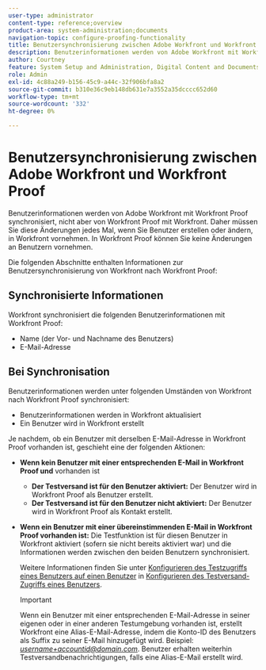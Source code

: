 ```yaml
---
user-type: administrator
content-type: reference;overview
product-area: system-administration;documents
navigation-topic: configure-proofing-functionality
title: Benutzersynchronisierung zwischen Adobe Workfront und Workfront Proof
description: Benutzerinformationen werden von Adobe Workfront mit Workfront Proof synchronisiert, nicht aber von Workfront Proof mit Workfront. Daher müssen Sie diese Änderungen jedes Mal, wenn Sie Benutzer erstellen oder ändern, in Workfront vornehmen. In Workfront Proof können Sie keine Änderungen an Benutzern vornehmen.
author: Courtney
feature: System Setup and Administration, Digital Content and Documents
role: Admin
exl-id: 4c88a249-b156-45c9-a44c-32f906bfa8a2
source-git-commit: b310e36c9eb148db631e7a3552a35dcccc652d60
workflow-type: tm+mt
source-wordcount: '332'
ht-degree: 0%

---
```


# Benutzersynchronisierung zwischen Adobe Workfront und Workfront Proof

Benutzerinformationen werden von Adobe Workfront mit Workfront Proof synchronisiert, nicht aber von Workfront Proof mit Workfront. Daher müssen Sie diese Änderungen jedes Mal, wenn Sie Benutzer erstellen oder ändern, in Workfront vornehmen. In Workfront Proof können Sie keine Änderungen an Benutzern vornehmen.

Die folgenden Abschnitte enthalten Informationen zur Benutzersynchronisierung von Workfront nach Workfront Proof:

## Synchronisierte Informationen

Workfront synchronisiert die folgenden Benutzerinformationen mit Workfront Proof:

* Name (der Vor- und Nachname des Benutzers)
* E-Mail-Adresse

## Bei Synchronisation

Benutzerinformationen werden unter folgenden Umständen von Workfront nach Workfront Proof synchronisiert:

* Benutzerinformationen werden in Workfront aktualisiert
* Ein Benutzer wird in Workfront erstellt

Je nachdem, ob ein Benutzer mit derselben E-Mail-Adresse in Workfront Proof vorhanden ist, geschieht eine der folgenden Aktionen:

* **Wenn kein Benutzer mit einer entsprechenden E-Mail in Workfront Proof und** vorhanden ist

   * **Der Testversand ist für den Benutzer aktiviert:** Der Benutzer wird in Workfront Proof als Benutzer erstellt.
   * **Der Testversand ist für den Benutzer nicht aktiviert:** Der Benutzer wird in Workfront Proof als Kontakt erstellt.

* **Wenn ein Benutzer mit einer übereinstimmenden E-Mail in Workfront Proof vorhanden ist:** Die Testfunktion ist für diesen Benutzer in Workfront aktiviert (sofern sie nicht bereits aktiviert war) und die Informationen werden zwischen den beiden Benutzern synchronisiert.

  Weitere Informationen finden Sie unter [Konfigurieren des Testzugriffs eines Benutzers auf einen Benutzer](../../../administration-and-setup/manage-workfront/configure-proofing/configure-a-users-proofing-access.md) in [Konfigurieren des Testversand-Zugriffs eines Benutzers](../../../administration-and-setup/manage-workfront/configure-proofing/configure-a-users-proofing-access.md).

  >[!IMPORTANT]
  >
  >Wenn ein Benutzer mit einer entsprechenden E-Mail-Adresse in seiner eigenen oder in einer anderen Testumgebung vorhanden ist, erstellt Workfront eine Alias-E-Mail-Adresse, indem die Konto-ID des Benutzers als Suffix zu seiner E-Mail hinzugefügt wird. Beispiel: *username+accountid@domain.com*. Benutzer erhalten weiterhin Testversandbenachrichtigungen, falls eine Alias-E-Mail erstellt wird.
